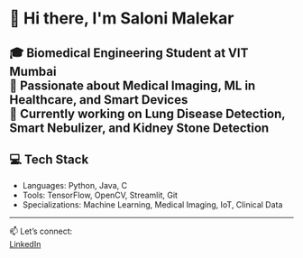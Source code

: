 # 👋 Hi there, I'm Saloni Malekar

🎓 Biomedical Engineering Student at VIT Mumbai  
🧠 Passionate about Medical Imaging, ML in Healthcare, and Smart Devices  
🔬 Currently working on Lung Disease Detection, Smart Nebulizer, and Kidney Stone Detection
---

## 💻 Tech Stack  
- Languages: Python, Java, C  
- Tools: TensorFlow, OpenCV, Streamlit, Git  
- Specializations: Machine Learning, Medical Imaging, IoT, Clinical Data

---

📫 Let’s connect:  
[LinkedIn](www.linkedin.com/in/saloni-malekar)  

